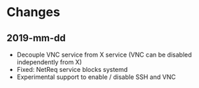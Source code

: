 # Changes

## 2019-mm-dd
* Decouple VNC service from X service (VNC can be disabled independently from X)
* Fixed: NetReq service blocks systemd
* Experimental support to enable / disable SSH and VNC
